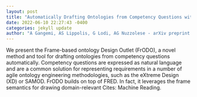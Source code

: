 ```yaml
--- 
layout: post 
title: "Automatically Drafting Ontologies from Competency Questions with FrODO" 
date: 2022-06-10 22:27:43 -0400 
categories: jekyll update 
author: "A Gangemi, AS Lippolis, G Lodi, AG Nuzzolese - arXiv preprint arXiv:2206.02485, 2022" 
--- 
```

We present the Frame-based ontology Design Outlet (FrODO), a novel method and tool for drafting ontologies from competency questions automatically. Competency questions are expressed as natural language and are a common solution for representing requirements in a number of agile ontology engineering methodologies, such as the eXtreme Design (XD) or SAMOD. FrODO builds on top of FRED. In fact, it leverages the frame semantics for drawing domain-relevant Cites: Machine Reading.